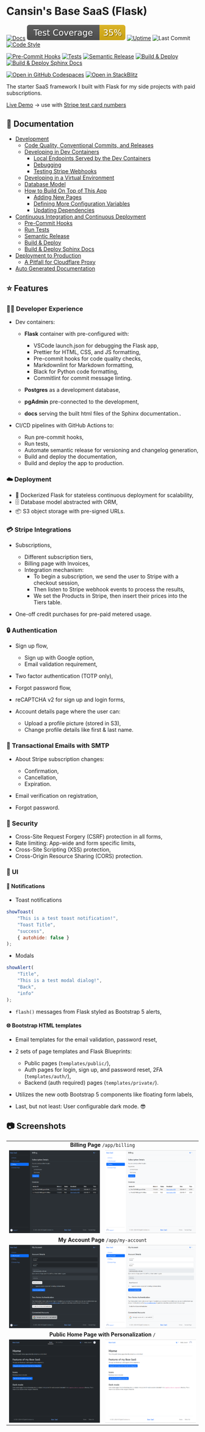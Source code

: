 # Cansin's Base SaaS (Flask)

[![Docs](https://img.shields.io/badge/Docs-blue?&logo=read-the-docs&logoColor=white)](https://cansinacarer.github.io/My-Base-SaaS-Flask/)
![Test Coverage](tests/coverage/coverage-badge.svg)
[![Uptime](https://uptime.apps.cansin.net/api/badge/5/uptime)](https://uptime.apps.cansin.net/status/base-saas-flask-demo)
![Last Commit](https://img.shields.io/github/last-commit/cansinacarer/My-Base-SaaS-Flask?color=blue)
[![Code Style](https://img.shields.io/badge/code%20style-black-000000)](https://github.com/psf/black)

[![Pre-Commit Hooks](https://github.com/cansinacarer/My-Base-SaaS-Flask/actions/workflows/pre-commit.yml/badge.svg)](https://github.com/cansinacarer/My-Base-SaaS-Flask/actions/workflows/pre-commit.yml)
[![Tests](https://github.com/cansinacarer/My-Base-SaaS-Flask/actions/workflows/test.yml/badge.svg)](https://github.com/cansinacarer/My-Base-SaaS-Flask/actions/workflows/test.yml)
[![Semantic Release](https://github.com/cansinacarer/My-Base-SaaS-Flask/actions/workflows/semantic-release.yml/badge.svg)](https://github.com/cansinacarer/My-Base-SaaS-Flask/actions/workflows/semantic-release.yml)
[![Build & Deploy](https://github.com/cansinacarer/My-Base-SaaS-Flask/actions/workflows/deploy.yml/badge.svg)](https://github.com/cansinacarer/My-Base-SaaS-Flask/actions/workflows/deploy.yml)
[![Build & Deploy Sphinx Docs](https://github.com/cansinacarer/My-Base-SaaS-Flask/actions/workflows/docs.yml/badge.svg)](https://github.com/cansinacarer/My-Base-SaaS-Flask/actions/workflows/docs.yml)

[![Open in GitHub Codespaces](https://github.com/codespaces/badge.svg)](https://codespaces.new/cansinacarer/My-Base-SaaS-Flask?devcontainer_path=.devcontainer/devcontainer.json)
[![Open in StackBlitz](https://developer.stackblitz.com/img/open_in_stackblitz.svg)](https://stackblitz.com/github/cansinacarer/My-Base-SaaS-Flask)

The starter SaaS framework I built with Flask for my side projects with paid subscriptions.

[Live Demo](https://base-saas-flask.apps.cansin.net/) → use with [Stripe test card numbers](https://docs.stripe.com/testing?testing-method=card-numbers#cards)

## 📄 Documentation

- [Development](https://cansinacarer.github.io/My-Base-SaaS-Flask/development.html)
  - [Code Quality, Conventional Commits, and Releases](https://cansinacarer.github.io/My-Base-SaaS-Flask/development.html#code-quality-conventional-commits-and-releases)
  - [Developing in Dev Containers](https://cansinacarer.github.io/My-Base-SaaS-Flask/development.html#developing-in-dev-containers)
    - [Local Endpoints Served by the Dev Containers](https://cansinacarer.github.io/My-Base-SaaS-Flask/development.html#local-endpoints-served-by-the-dev-containers)
    - [Debugging](https://cansinacarer.github.io/My-Base-SaaS-Flask/development.html#debugging)
    - [Testing Stripe Webhooks](https://cansinacarer.github.io/My-Base-SaaS-Flask/development.html#testing-stripe-webhooks)
  - [Developing in a Virtual Environment](https://cansinacarer.github.io/My-Base-SaaS-Flask/development.html#developing-in-a-virtual-environment)
  - [Database Model](https://cansinacarer.github.io/My-Base-SaaS-Flask/development.html#database-model)
  - [How to Build On Top of This App](https://cansinacarer.github.io/My-Base-SaaS-Flask/development.html#how-to-build-on-top-of-this-app)
    - [Adding New Pages](https://cansinacarer.github.io/My-Base-SaaS-Flask/development.html#adding-new-pages)
    - [Defining More Configuration Variables](https://cansinacarer.github.io/My-Base-SaaS-Flask/development.html#defining-more-configuration-variables)
    - [Updating Dependencies](https://cansinacarer.github.io/My-Base-SaaS-Flask/development.html#updating-dependencies)
- [Continuous Integration and Continuous Deployment](https://cansinacarer.github.io/My-Base-SaaS-Flask/ci-cd.html)
  - [Pre-Commit Hooks](https://cansinacarer.github.io/My-Base-SaaS-Flask/ci-cd.html#pre-commit-hooks)
  - [Run Tests](https://cansinacarer.github.io/My-Base-SaaS-Flask/ci-cd.html#run-tests)
  - [Semantic Release](https://cansinacarer.github.io/My-Base-SaaS-Flask/ci-cd.html#semantic-release)
  - [Build & Deploy](https://cansinacarer.github.io/My-Base-SaaS-Flask/ci-cd.html#build-deploy)
  - [Build & Deploy Sphinx Docs](https://cansinacarer.github.io/My-Base-SaaS-Flask/ci-cd.html#build-deploy-sphinx-docs)
- [Deployment to Production](https://cansinacarer.github.io/My-Base-SaaS-Flask/deployment.html)
  - [A Pitfall for Cloudflare Proxy](https://cansinacarer.github.io/My-Base-SaaS-Flask/deployment.html#a-pitfall-for-cloudflare-proxy)
- [Auto Generated Documentation](https://cansinacarer.github.io/My-Base-SaaS-Flask/autoapi/index.html)

## ⭐ Features

### 🧑‍💻 Developer Experience

- Dev containers:

  - **Flask** container with pre-configured with:
    - VSCode launch.json for debugging the Flask app,
    - Prettier for HTML, CSS, and JS formatting,
    - Pre-commit hooks for code quality checks,
    - Markdownlint for Markdown formatting,
    - Black for Python code formatting,
    - Commitlint for commit message linting.

  - **Postgres** as a development database,

  - **pgAdmin** pre-connected to the development,

  - **docs** serving the built html files of the Sphinx documentation..

- CI/CD pipelines with GitHub Actions to:
  - Run pre-commit hooks,
  - Run tests,
  - Automate semantic release for versioning and changelog generation,
  - Build and deploy the documentation,
  - Build and deploy the app to production.

### ☁️ Deployment

- 🐳 Dockerized Flask for stateless continuous deployment for scalability,
- 🗄️ Database model abstracted with ORM,
- 📦 S3 object storage with pre-signed URLs.

### 💳 Stripe Integrations

- Subscriptions,
  - Different subscription tiers,
  - Billing page with Invoices,
  - Integration mechanism:
    - To begin a subscription, we send the user to Stripe with a checkout session,
    - Then listen to Stripe webhook events to process the results,
    - We set the Products in Stripe, then insert their prices into the Tiers table.

- One-off credit purchases for pre-paid metered usage.

### 🔒 Authentication

- Sign up flow,
  - Sign up with Google option,
  - Email validation requirement,

- Two factor authentication (TOTP only),
- Forgot password flow,
- reCAPTCHA v2 for sign up and login forms,
- Account details page where the user can:
  - Upload a profile picture (stored in S3),
  - Change profile details like first & last name.

### 📧 Transactional Emails with SMTP

- About Stripe subscription changes:
  - Confirmation,
  - Cancellation,
  - Expiration.

- Email verification on registration,
- Forgot password.

### 🚨 Security

- Cross-Site Request Forgery (CSRF) protection in all forms,
- Rate limiting: App-wide and form specific limits,
- Cross-Site Scripting (XSS) protection,
- Cross-Origin Resource Sharing (CORS) protection.

### 🎨 UI

#### 🔔 Notifications

- Toast notifications

```javascript
showToast(
    "This is a test toast notification!",
    "Toast Title",
    "success",
    { autohide: false }
);
```

- Modals

```javascript
showAlert(
    "Title",
    "This is a test modal dialog!",
    "Back",
    "info"
);
```

- `flash()` messages from Flask styled as Bootstrap 5 alerts,

#### 🌐 Bootstrap HTML templates

- Email templates for the email validation, password reset,
- 2 sets of page templates and Flask Blueprints:
  - Public pages (`templates/public/`),
  - Auth pages for login, sign up, and password reset, 2FA (`templates/auth/`),
  - Backend (auth required) pages (`templates/private/`).

- Utilizes the new ootb Bootstrap 5 components like floating form labels,
- Last, but not least: User configurable dark mode. 😎

## 📷 Screenshots

<table>
    <tr>
        <td colspan="2" align="center"><strong>Billing Page</strong> <code>/app/billing</code></td>
    </tr>
    <tr>
        <td><img src="screenshots/billing-dark.png"></td>
        <td><img src="screenshots/billing-light.png"></td>
    </tr>
    <tr>
        <td colspan="2" align="center"><strong>My Account Page</strong> <code>/app/my-account</code></td>
    </tr>
    <tr>
        <td><img src="screenshots/my-account-dark.png"></td>
        <td><img src="screenshots/my-account-light.png"></td>
    </tr>
    <tr>
        <td colspan="2" align="center"><strong>Public Home Page with Personalization</strong> <code>/</code></td>
    </tr>
    <tr>
        <td><img src="screenshots/public-home-page-dark.png"></td>
        <td><img src="screenshots/public-home-page-light.png"></td>
    </tr>
</table>
